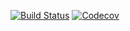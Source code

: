 [![Build Status](https://travis-ci.org/dvmlls/akkdroid.svg?branch=master)](https://travis-ci.org/dvmlls/akkdroid)
[![Codecov](https://img.shields.io/codecov/c/github/dvmlls/akkdroid.svg?maxAge=2592000)]()